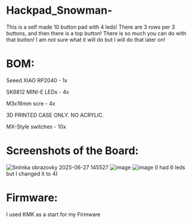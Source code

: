 # Hackpad_Snowman-
This is a self made 10 button pad with 4 leds!
There are 3 rows per 3 buttons, and then there is a top button! There is so much you can do with that button! I am not sure what it will do but I will do that later on!
# BOM:
Seeed XIAO RP2040 - 1x

SK6812 MINI-E LEDs - 4x

M3x16mm scre - 4x

3D PRINTED CASE ONLY. NO ACRYLIC.

MX-Style switches - 10x

# Screenshots of the Board:
![Snímka obrazovky 2025-06-27 145527](https://github.com/user-attachments/assets/a38c39d8-3574-43ed-b44a-990316c8f981)
![image](https://github.com/user-attachments/assets/10a87b0a-b40b-4753-b2c1-17ded9a08aed)
![image](https://github.com/user-attachments/assets/4d2eeb94-6d7a-441d-897a-a8b883706d4f) (I had 6 leds but I changed it to 4)
# Firmware:
I used KMK as a start for my Firmware

